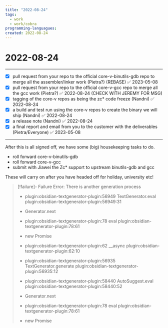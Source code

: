 ```yaml
---
title: "2022-08-24"
tags:
  - work
  - work/cobra
programming-languagues:
created: 2022-08-24
---
```

# 2022-08-24
---
- [x] pull request from your repo to the official core-v-binutils-gdb repo to merge all the assembler/linker work (Pietra?) (REBASE) ✅ 2023-05-08
- [x] pull request from your repo to the official core-v-gcc repo to merge all the gcc work (Pietra?) ✅ 2022-08-24 (CHECK WITH JEREMY FOR MSG)
- [x] tagging of the core-v repos as being the zc* code freeze (Nandni) ✅ 2022-08-24
- [x] a build and test run using the core-v repos to create the binary we will ship (Nandni) ✅ 2022-08-24
- [x] a release note (Nandni) ✅ 2022-08-24
- [x] a final report and email from you to the customer with the deliverables (Pietra/Everyone) ✅ 2023-05-08

---

After this is all signed off, we have some (big) housekeeping tasks to do.
- roll forward core-v-binutils-gdb
- roll forward core-v-gcc
- submit with Jiawei the Zc* support to upstream binutils-gdb and gcc

These will carry on after you have headed off for holiday, university etc! 
> [!failure]- Failure 
>   Error: There is another generation process
>   
>   - plugin:obsidian-textgenerator-plugin:56949 TextGenerator.eval
>     plugin:obsidian-textgenerator-plugin:56949:31
>   
>   - Generator.next
>   
>   - plugin:obsidian-textgenerator-plugin:78 eval
>     plugin:obsidian-textgenerator-plugin:78:61
>   
>   - new Promise
>   
>   - plugin:obsidian-textgenerator-plugin:62 __async
>     plugin:obsidian-textgenerator-plugin:62:10
>   
>   - plugin:obsidian-textgenerator-plugin:56935 TextGenerator.generate
>     plugin:obsidian-textgenerator-plugin:56935:12
>   
>   - plugin:obsidian-textgenerator-plugin:58440 AutoSuggest.eval
>     plugin:obsidian-textgenerator-plugin:58440:52
>   
>   - Generator.next
>   
>   - plugin:obsidian-textgenerator-plugin:78 eval
>     plugin:obsidian-textgenerator-plugin:78:61
>   
>   - new Promise
>   
>  
